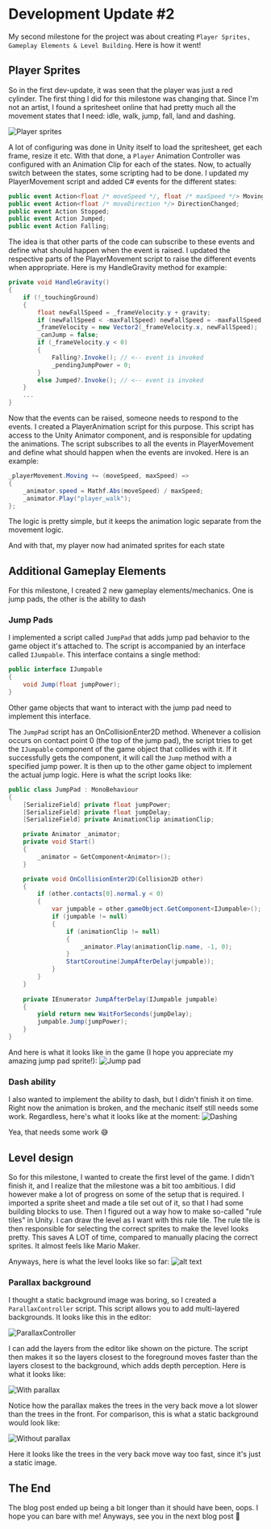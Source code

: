 # Development Update #2
My second milestone for the project was about creating `Player Sprites, Gameplay Elements & Level Building`. Here is how it went!

## Player Sprites
So in the first dev-update, it was seen that the player was just a red cylinder. The first thing I did for this milestone was changing that. Since I'm not an artist, I found a spritesheet online that had pretty much all the movement states that I need: idle, walk, jump, fall, land and dashing.

![Player sprites](media/player-sprites.gif)

A lot of configuring was done in Unity itself to load the spritesheet, get each frame, resize it etc. With that done, a `Player` Animation Controller was configured with an Animation Clip for each of the states. Now, to actually switch between the states, some scripting had to be done. I updated my PlayerMovement script and added C# events for the different states:

```c#
public event Action<float /* moveSpeed */, float /* maxSpeed */> Moving;
public event Action<float /* moveDirection */> DirectionChanged;
public event Action Stopped;
public event Action Jumped;
public event Action Falling;
```

The idea is that other parts of the code can subscribe to these events and define what should happen when the event is raised. I updated the respective parts of the PlayerMovement script to raise the different events when appropriate. Here is my HandleGravity method for example:

```c#
private void HandleGravity()
{
    if (!_touchingGround)
    {
        float newFallSpeed = _frameVelocity.y + gravity;
        if (newFallSpeed < -maxFallSpeed) newFallSpeed = -maxFallSpeed;
        _frameVelocity = new Vector2(_frameVelocity.x, newFallSpeed);
        _canJump = false;
        if (_frameVelocity.y < 0)
        {
            Falling?.Invoke(); // <-- event is invoked
            _pendingJumpPower = 0;
        }
        else Jumped?.Invoke(); // <-- event is invoked
    }
    ...
}
```

Now that the events can be raised, someone needs to respond to the events. I created a PlayerAnimation script for this purpose. This script has access to the Unity Animator component, and is responsible for updating the animations. The script subscribes to all the events in PlayerMovement and define what should happen when the events are invoked. Here is an example:

```c#
_playerMovement.Moving += (moveSpeed, maxSpeed) =>
{
    _animator.speed = Mathf.Abs(moveSpeed) / maxSpeed;
    _animator.Play("player_walk");
};
```

The logic is pretty simple, but it keeps the animation logic separate from the movement logic.

And with that, my player now had animated sprites for each state

## Additional Gameplay Elements
For this milestone, I created 2 new gameplay elements/mechanics. One is jump pads, the other is the ability to dash

### Jump Pads
I implemented a script called `JumpPad` that adds jump pad behavior to the game object it's attached to. The script is accompanied by an interface called `IJumpable`. This interface contains a single method:

```c#
public interface IJumpable
{
    void Jump(float jumpPower);
}
```

Other game objects that want to interact with the jump pad need to implement this interface.

The `JumpPad` script has an OnCollisionEnter2D method. Whenever a collision occurs on contact point 0 (the top of the jump pad), the script tries to get the `IJumpable` component of the game object that collides with it. If it successfully gets the component, it will call the `Jump` method with a specified jump power. It is then up to the other game object to implement the actual jump logic. Here is what the script looks like:

```c#
public class JumpPad : MonoBehaviour
{
    [SerializeField] private float jumpPower;
    [SerializeField] private float jumpDelay;
    [SerializeField] private AnimationClip animationClip;

    private Animator _animator;
    private void Start()
    {
        _animator = GetComponent<Animator>();
    }

    private void OnCollisionEnter2D(Collision2D other)
    {
        if (other.contacts[0].normal.y < 0)
        {
            var jumpable = other.gameObject.GetComponent<IJumpable>();
            if (jumpable != null)
            {
                if (animationClip != null)
                {
                    _animator.Play(animationClip.name, -1, 0);
                }
                StartCoroutine(JumpAfterDelay(jumpable));
            }
        }
    }
    
    private IEnumerator JumpAfterDelay(IJumpable jumpable)
    {
        yield return new WaitForSeconds(jumpDelay);
        jumpable.Jump(jumpPower);
    }
}
```

And here is what it looks like in the game (I hope you appreciate my amazing jump pad sprite!):
![Jump pad](media/jump-pad.gif)

### Dash ability
I also wanted to implement the ability to dash, but I didn't finish it on time. Right now the animation is broken, and the mechanic itself still needs some work. Regardless, here's what it looks like at the moment:
![Dashing](media/dashing.gif)

Yea, that needs some work 😅


## Level design
So for this milestone, I wanted to create the first level of the game. I didn't finish it, and I realize that the milestone was a bit too ambitious. I did however make a lot of progress on some of the setup that is required. I imported a sprite sheet and made a tile set out of it, so that I had some building blocks to use. Then I figured out a way how to make so-called "rule tiles" in Unity. I can draw the level as I want with this rule tile. The rule tile is then responsible for selecting the correct sprites to make the level looks pretty. This saves A LOT of time, compared to manually placing the correct sprites. It almost feels like Mario Maker.

Anyways, here is what the level looks like so far:
![alt text](media/level-progress.png)

### Parallax background
I thought a static background image was boring, so I created a `ParallaxController` script. This script allows you to add multi-layered backgrounds. It looks like this in the editor:

![ParallaxController](media/ParallaxController.png)

I can add the layers from the editor like shown on the picture. The script then makes it so the layers closest to the foreground moves faster than the layers closest to the background, which adds depth perception. Here is what it looks like:

![With parallax](media/with-parallax.gif)

Notice how the parallax makes the trees in the very back move a lot slower than the trees in the front. For comparison, this is what a static background would look like:

![Without parallax](media/without-parallax.gif)

Here it looks like the trees in the very back move way too fast, since it's just a static image.

## The End
The blog post ended up being a bit longer than it should have been, oops. I hope you can bare with me! Anyways, see you in the next blog post 🙂
